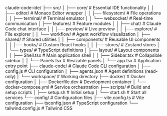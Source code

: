 claude-code-ide/
├── src/
│   ├── core/                 # Essential IDE functionality
│   │   ├── editor/           # Monaco Editor wrapper
│   │   ├── filesystem/       # File operations
│   │   ├── terminal/         # Terminal emulator
│   │   └── websocket/        # Real-time communication
│   ├── features/             # Feature modules
│   │   ├── chat/            # Claude Code chat interface
│   │   ├── preview/         # Live preview
│   │   ├── explorer/        # File explorer
│   │   └── workflow/        # Agent workflow visualization
│   ├── shared/              # Shared utilities
│   │   ├── components/      # Reusable UI components
│   │   ├── hooks/          # Custom React hooks
│   │   ├── stores/         # Zustand stores
│   │   └── types/          # TypeScript definitions
│   ├── layout/             # Layout components
│   │   ├── Shell.tsx       # Main application shell
│   │   ├── Sidebar.tsx     # Collapsible sidebar
│   │   └── Panels.tsx      # Resizable panels
│   └── app.tsx             # Application entry point
├── claude-code/            # Claude Code CLI configuration
│   ├── config.js          # CLI configuration
│   ├── agents.json        # Agent definitions (read-only)
│   └── workspace/         # Working directory
├── docker/                # Docker configuration
│   ├── Dockerfile.dev     # Development container
│   └── docker-compose.yml # Service orchestration
├── scripts/               # Build and setup scripts
│   ├── setup.sh          # Initial setup
│   └── start.sh          # Start all services
└── config/               # Configuration files
    ├── vite.config.ts    # Vite configuration
    ├── tsconfig.json     # TypeScript configuration
    └── tailwind.config.js # Tailwind CSS